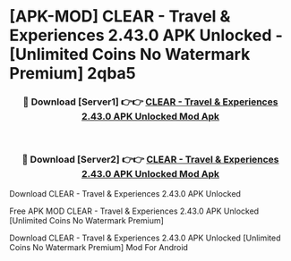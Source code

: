 # [APK-MOD] CLEAR - Travel & Experiences 2.43.0 APK Unlocked - [Unlimited Coins No Watermark Premium] 2qba5



<div align="center">
<h3>🔴 Download [Server1] 👉👉 <a href="https://momento.my/?title=CLEAR_-_Travel_&_Experiences_2.43.0_APK_Unlocked">CLEAR - Travel & Experiences 2.43.0 APK Unlocked Mod Apk</a></h3><br>

<h3>🔴 Download [Server2] 👉👉 <a href="https://momento.my/?title=CLEAR_-_Travel_&_Experiences_2.43.0_APK_Unlocked">CLEAR - Travel & Experiences 2.43.0 APK Unlocked Mod Apk</a></h3>
</div>



Download CLEAR - Travel & Experiences 2.43.0 APK Unlocked 

Free APK MOD CLEAR - Travel & Experiences 2.43.0 APK Unlocked [Unlimited Coins No Watermark Premium]

Download CLEAR - Travel & Experiences 2.43.0 APK Unlocked [Unlimited Coins No Watermark Premium] Mod For Android

